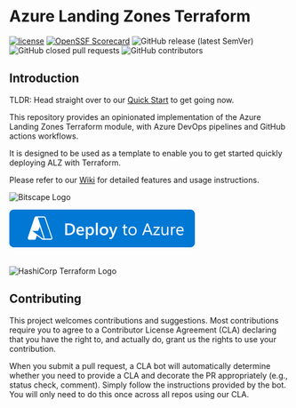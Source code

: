 # Azure Landing Zones Terraform

[![license](https://img.shields.io/badge/License-MIT-purple.svg)](LICENSE)
[![OpenSSF Scorecard](https://api.scorecard.dev/projects/github.com/Azure/alz-terraform-accelerator/badge)](https://scorecard.dev/viewer/?uri=github.com/Azure/alz-terraform-accelerator)
![GitHub release (latest SemVer)](https://img.shields.io/github/v/release/Azure/alz-terraform-accelerator?style=flat&logo=github)
![GitHub closed pull requests](https://img.shields.io/github/issues-pr-closed/Azure/alz-terraform-accelerator)
![GitHub contributors](https://img.shields.io/github/contributors/Azure/alz-terraform-accelerator)

## Introduction

TLDR: Head straight over to our [Quick Start](https://github.com/Azure/alz-terraform-accelerator/wiki/%5BUser-Guide%5D-Quick-Start) to get going now.

This repository provides an opinionated implementation of the Azure Landing Zones Terraform module, with Azure DevOps pipelines and GitHub actions workflows.

It is designed to be used as a template to enable you to get started quickly deploying ALZ with Terraform.

Please refer to our [Wiki](https://github.com/Azure/alz-terraform-accelerator/wiki) for detailed features and usage instructions.

<img width="30%" alt="Bitscape Logo" src="https://sacdnprdeus001.blob.core.windows.net/bitscape-logos/Bitscape-Logo-xl.png" style="visibility:visible;max-width:100%;">

<a href="https://aka.ms/caf/ready/accelerator" data-linktype="external"><img src="https://raw.githubusercontent.com/Azure/azure-quickstart-templates/master/1-CONTRIBUTION-GUIDE/images/deploytoazure.svg?sanitize=true" alt="DTA-Button-ALZ" data-linktype="external"></a>

<br/>

<picture>
  <source media="(prefers-color-scheme: dark)" srcset="./docs/wiki/media/Terraform_PrimaryLogo_ColorWhite_RGB.png">
  <source media="(prefers-color-scheme: light)" srcset="./docs/wiki/media/Terraform_PrimaryLogo_Color_RGB.png">
  <img width="35%" padding="4%" alt="HashiCorp Terraform Logo" src="./docs/wiki/media/Terraform_PrimaryLogo_ColorWhite_RGB.png">
</picture>

## Contributing

This project welcomes contributions and suggestions.  Most contributions require you to agree to a
Contributor License Agreement (CLA) declaring that you have the right to, and actually do, grant us
the rights to use your contribution.

When you submit a pull request, a CLA bot will automatically determine whether you need to provide
a CLA and decorate the PR appropriately (e.g., status check, comment). Simply follow the instructions
provided by the bot. You will only need to do this once across all repos using our CLA.
